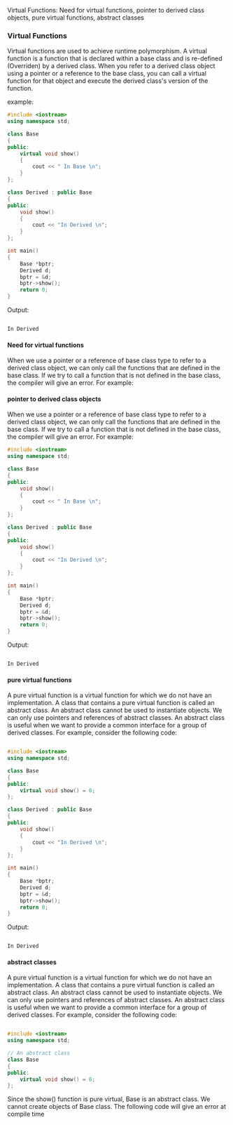 Virtual Functions: Need for virtual functions, 
pointer to derived class objects, pure virtual functions, abstract classes

### Virtual Functions

Virtual functions are used to achieve runtime polymorphism. A virtual function is a function that is declared within a base class and is re-defined (Overriden) by a derived class. When you refer to a derived class object using a pointer or a reference to the base class, you can call a virtual function for that object and execute the derived class's version of the function.

example:

```cpp
#include <iostream>
using namespace std;

class Base
{
public:
    virtual void show()
    {
        cout << " In Base \n";
    }
};

class Derived : public Base
{
public:
    void show()
    {
        cout << "In Derived \n";
    }
};

int main()
{
    Base *bptr;
    Derived d;
    bptr = &d;
    bptr->show();
    return 0;
}
```

Output:

```cpp

In Derived

```

#### Need for virtual functions

When we use a pointer or a reference of base class type to refer to a derived class object, we can only call the functions that are defined in the base class. If we try to call a function that is not defined in the base class, the compiler will give an error. For example:


#### pointer to derived class objects

When we use a pointer or a reference of base class type to refer to a derived class object, we can only call the functions that are defined in the base class. If we try to call a function that is not defined in the base class, the compiler will give an error. For example:

```cpp
#include <iostream>
using namespace std;

class Base
{
public:
    void show()
    {
        cout << " In Base \n";
    }
};

class Derived : public Base
{
public:
    void show()
    {
        cout << "In Derived \n";
    }
};

int main()
{
    Base *bptr;
    Derived d;
    bptr = &d;
    bptr->show();
    return 0;
}
```

Output:

```cpp

In Derived

```

#### pure virtual functions

A pure virtual function is a virtual function for which we do not have an implementation. A class that contains a pure virtual function is called an abstract class. An abstract class cannot be used to instantiate objects. We can only use pointers and references of abstract classes. An abstract class is useful when we want to provide a common interface for a group of derived classes. For example, consider the following code:

```cpp

#include <iostream>
using namespace std;

class Base
{
public:
    virtual void show() = 0;
};

class Derived : public Base
{
public:
    void show()
    {
        cout << "In Derived \n";
    }
};

int main()
{
    Base *bptr;
    Derived d;
    bptr = &d;
    bptr->show();
    return 0;
}
```

Output:

```cpp

In Derived

```


#### abstract classes

A pure virtual function is a virtual function for which we do not have an implementation. A class that contains a pure virtual function is called an abstract class. An abstract class cannot be used to instantiate objects. We can only use pointers and references of abstract classes. An abstract class is useful when we want to provide a common interface for a group of derived classes. For example, consider the following code:

```cpp

#include <iostream>
using namespace std;

// An abstract class
class Base
{
public:
    virtual void show() = 0;
};

```

Since the show() function is pure virtual, Base is an abstract class. We cannot create objects of Base class. The following code will give an error at compile time

